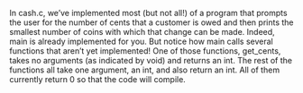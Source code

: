 In cash.c, we’ve implemented most (but not all!) of a program that prompts the user for the number of cents that a customer is owed and then prints the smallest number of coins with which that change can be made. Indeed, main is already implemented for you. But notice how main calls several functions that aren’t yet implemented! One of those functions, get_cents, takes no arguments (as indicated by void) and returns an int. The rest of the functions all take one argument, an int, and also return an int. All of them currently return 0 so that the code will compile. 